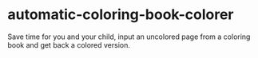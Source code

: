 # automatic-coloring-book-colorer
Save time for you and your child, input an uncolored page from a coloring book and get back a colored version.
